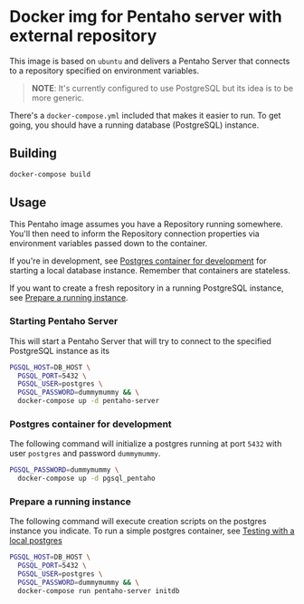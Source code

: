 # Docker img for Pentaho server with external repository

This image is based on `ubuntu` and delivers a Pentaho Server that connects to a repository specified on environment variables.

> **NOTE**: It's currently configured to use PostgreSQL but its idea is to be more generic.

There's a `docker-compose.yml` included that makes it easier to run. To get going, you should have a running database (PostgreSQL) instance.

## Building

```bash
docker-compose build
```

## Usage

This Pentaho image assumes you have a Repository running somewhere. You'll then need to inform the Repository connection properties via environment variables passed down to the container.

If you're in development, see [Postgres container for development](#Postgres-container-for-development) for starting a local database instance. Remember that containers are stateless.

If you want to create a fresh repository in a running PostgreSQL instance, see [Prepare a running instance](#prepare-a-running-instance).

### Starting Pentaho Server

This will start a Pentaho Server that will try to connect to the specified PostgreSQL instance as its 

```bash
PGSQL_HOST=DB_HOST \
  PGSQL_PORT=5432 \
  PGSQL_USER=postgres \
  PGSQL_PASSWORD=dummymummy && \
  docker-compose up -d pentaho-server
```

### Postgres container for development

The following command will initialize a postgres running at port `5432` with user `postgres` and password
 `dummymummy`.

```sh
PGSQL_PASSWORD=dummymummy \
  docker-compose up -d pgsql_pentaho 
```
### Prepare a running instance

The following command will execute creation scripts on the postgres instance you indicate. To run a simple postgres container, see [Testing with a local postgres](#testing-with-a-local-postgres)

```bash
PGSQL_HOST=DB_HOST \
  PGSQL_PORT=5432 \
  PGSQL_USER=postgres \
  PGSQL_PASSWORD=dummymummy && \
  docker-compose run pentaho-server initdb
```
